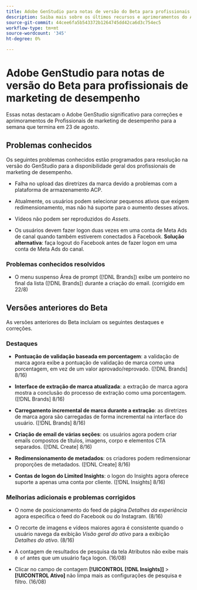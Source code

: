 ```yaml
---
title: Adobe GenStudio para notas de versão do Beta para profissionais de marketing de desempenho
description: Saiba mais sobre os últimos recursos e aprimoramentos do Adobe GenStudio para profissionais de marketing de desempenho.
source-git-commit: 44cee6fa5b543372b1264745dd42ca6d3c754ec5
workflow-type: tm+mt
source-wordcount: '345'
ht-degree: 0%

---
```



# Adobe GenStudio para notas de versão do Beta para profissionais de marketing de desempenho

Essas notas destacam o Adobe GenStudio significativo para correções e aprimoramentos de Profissionais de marketing de desempenho para a semana que termina em 23 de agosto.

## Problemas conhecidos

Os seguintes problemas conhecidos estão programados para resolução na versão do GenStudio para a disponibilidade geral dos profissionais de marketing de desempenho.

* Falha no upload das diretrizes da marca devido a problemas com a plataforma de armazenamento ACP. <!-- GS-4369 -->

* Atualmente, os usuários podem selecionar pequenos ativos que exigem redimensionamento, mas não há suporte para o aumento desses ativos. <!-- GS-3131 -->

* Vídeos não podem ser reproduzidos do _Assets_. <!-- GS-3846 -->

* Os usuários devem fazer logon duas vezes em uma conta de Meta Ads de canal quando também estiverem conectados à Facebook. **Solução alternativa**: faça logout do Facebook antes de fazer logon em uma conta de Meta Ads do canal.

### Problemas conhecidos resolvidos

* O menu suspenso Área de prompt ([!DNL Brands]) exibe um ponteiro no final da lista ([!DNL Brands]) durante a criação do email. (corrigido em 22/8) <!-- GS-4077 -->

## Versões anteriores do Beta

As versões anteriores do Beta incluíam os seguintes destaques e correções.

### Destaques

* **Pontuação de validação baseada em porcentagem**: a validação de marca agora exibe a pontuação de validação de marca como uma porcentagem, em vez de um valor aprovado/reprovado. ([!DNL Brands] 8/16)

* **Interface de extração de marca atualizada**: a extração de marca agora mostra a conclusão do processo de extração como uma porcentagem. ([!DNL Brands] 8/16)

* **Carregamento incremental de marca durante a extração**: as diretrizes de marca agora são carregadas de forma incremental na interface do usuário. ([!DNL Brands] 8/16)

* **Criação de email de várias seções**: os usuários agora podem criar emails compostos de títulos, imagens, corpo e elementos CTA separados. ([!DNL Create] 8/16)

* **Redimensionamento de metadados**: os criadores podem redimensionar proporções de metadados. ([!DNL Create] 8/16)

* **Contas de logon do Limited Insights**: o logon do Insights agora oferece suporte a apenas uma conta por cliente. ([!DNL Insights] 8/16)

### Melhorias adicionais e problemas corrigidos

* O nome de posicionamento do feed de página _Detalhes da experiência_ agora especifica o feed do Facebook ou do Instagram. (8/16)

* O recorte de imagens e vídeos maiores agora é consistente quando o usuário navega da exibição _Visão geral do ativo_ para a exibição _Detalhes do ativo_.  (8/16)

* A contagem de resultados de pesquisa da tela Atributos não exibe mais `0 of` antes que um usuário faça logon.  (16/08) <!-- GS- 3665 -->

* Clicar no campo de contagem **[!UICONTROL [!DNL Insights]]** > **[!UICONTROL Ativo]** não limpa mais as configurações de pesquisa e filtro. (16/08) <!-- GS-3476 -->
